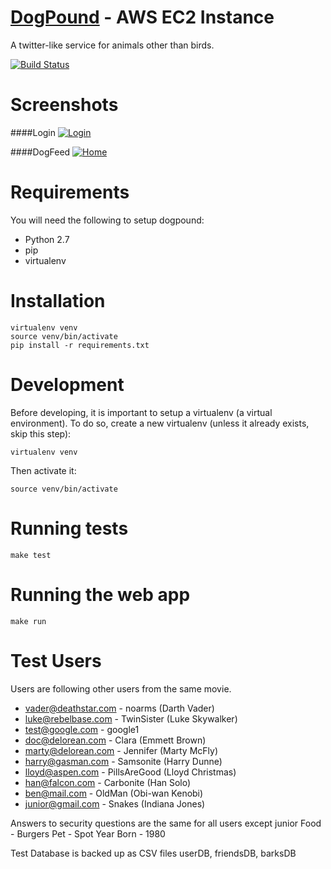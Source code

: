 [DogPound](http://54.175.0.166/login) - AWS EC2 Instance
========
A twitter-like service for animals other than birds.

[![Build Status](http://crunkcastle.noip.me:8080/buildStatus/icon?job=dogpound)](http://crunkcastle.noip.me:8080/job/dogpound/)

Screenshots
===========
####Login
[![Login](https://github.iu.edu/CS450-ECE461/fall2014-group8/raw/master/misc/login.png)](https://github.iu.edu/CS450-ECE461/fall2014-group8/raw/master/misc/login.png)

####DogFeed
[![Home](https://github.iu.edu/CS450-ECE461/fall2014-group8/raw/master/misc/home.png)](https://github.iu.edu/CS450-ECE461/fall2014-group8/raw/master/misc/home.png)


Requirements
============
You will need the following to setup dogpound:
- Python 2.7
- pip
- virtualenv


Installation
============
```
virtualenv venv
source venv/bin/activate
pip install -r requirements.txt
```

Development
===========
Before developing, it is important to setup a virtualenv (a virtual environment). To do so, create a new virtualenv (unless it already exists, skip this step):
```
virtualenv venv
```
Then activate it:
```
source venv/bin/activate
```

Running tests
=============
```
make test
```

Running the web app
===================
```
make run
```



Test Users
==========
Users are following other users from the same movie.

- vader@deathstar.com - noarms (Darth Vader)
- luke@rebelbase.com - TwinSister (Luke Skywalker)
- test@google.com - google1
- doc@delorean.com - Clara (Emmett Brown)
- marty@delorean.com - Jennifer (Marty McFly)
- harry@gasman.com - Samsonite (Harry Dunne)
- lloyd@aspen.com - PillsAreGood (Lloyd Christmas)
- han@falcon.com - Carbonite (Han Solo)
- ben@mail.com - OldMan (Obi-wan Kenobi)
- junior@gmail.com - Snakes (Indiana Jones)

Answers to security questions are the same for all users except junior
Food - Burgers
Pet - Spot
Year Born - 1980

Test Database is backed up as CSV files userDB, friendsDB, barksDB
